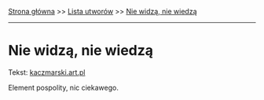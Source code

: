 [Strona główna](../index.md) >> [Lista utworów](../list.md) >> [Nie widzą, nie wiedzą](351.md)

---

# Nie widzą, nie wiedzą

Tekst: [kaczmarski.art.pl](https://www.kaczmarski.art.pl/tworczosc/wiersze/nie-widza-nie-wiedza/)

Element pospolity, nic ciekawego.